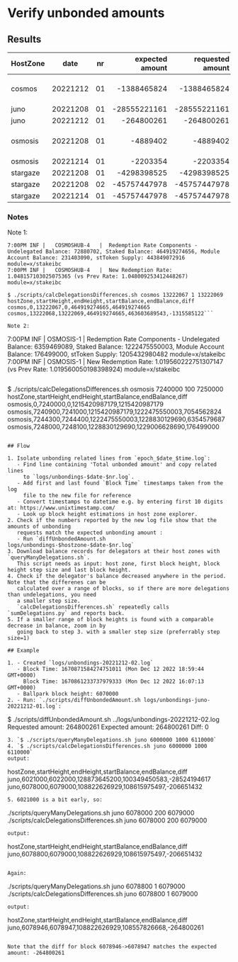 # Verify unbonded amounts

## Results

| HostZone | date | nr | expected amount | requested amount | unbonded amount | difference | block height | status |
| --- | --- | --- | ---: | ---: | ---: | ---: | --- | --- |
| cosmos | 20221212 | 01 | -1388465824 | -1388465824 | -1315585122 | **72880702** | 13222069 | Diff matches 'undelegated balance': Note 1 |
| juno | 20221208 | 01 | -28555221161 | -28555221161 | -28555221161 | 0 | 6021887 | UndelegationOK |
| juno | 20221212 | 01 | -264800261 | -264800261 | -264800261 | 0 | 6078947 | UndelegationOK |
| osmosis | 20221208 | 01 | -4889402 | -4889402 | 6354579687 | **-6359469089** | 7244300-7244400 | Sum matches 'undelegated balance': Note 2 |
| osmosis | 20221214 | 01 | -2203354 | -2203354 | -2203354 | 0 | 7333696 | UndelegationOK |
| stargaze | 20221208 | 01 | -4298398525 | -4298398525 | x | x | x |  |
| stargaze | 20221208 | 02 | -45757447978 | -45757447978 | x | x | x |  |
| stargaze | 20221214 | 01 | -45757447978 | -45757447978 | x | x | x |  |

### Notes

Note 1: 
```
7:00PM INF |   COSMOSHUB-4   |  Redemption Rate Components - Undelegated Balance: 72880702, Staked Balance: 464919274656, Module Account Balance: 231403090, stToken Supply: 443849072916 module=x/stakeibc
7:00PM INF |   COSMOSHUB-4   |  New Redemption Rate: 1.048157103025075365 (vs Prev Rate: 1.048009253412448267) module=x/stakeibc
```

```
$ ./scripts/calcDelegationsDifferences.sh cosmos 13222067 1 13222069
hostZone,startHeight,endHeight,startBalance,endBalance,diff
cosmos,0,13222067,0,464919274665,464919274665
cosmos,13222068,13222069,464919274665,463603689543,-1315585122```

Note 2:
```
7:00PM INF |   OSMOSIS-1     |  Redemption Rate Components - Undelegated Balance: 6359469089, Staked Balance: 1222475550003, Module Account Balance: 176499000, stToken Supply: 1205432980482 module=x/stakeibc
7:00PM INF |   OSMOSIS-1     |  New Redemption Rate: 1.019560222751307147 (vs Prev Rate: 1.019560050198398924) module=x/stakeibc
```

```
$ ./scripts/calcDelegationsDifferences.sh osmosis 7240000 100 7250000
hostZone,startHeight,endHeight,startBalance,endBalance,diff
osmosis,0,7240000,0,1215420987179,1215420987179
osmosis,7240900,7241000,1215420987179,1222475550003,7054562824
osmosis,7244300,7244400,1222475550003,1228830129690,6354579687
osmosis,7248000,7248100,1228830129690,1229006628690,176499000
```

## Flow

1. Isolate unbonding related lines from `epoch_$date_$time.log`:
   - Find line containing 'Total unbonded amount' and copy related lines
     to `logs/unbondings-$date-$nr.log`.
   - Add first and last found `Block Time` timestamps taken from the log
     file to the new file for reference
   - Convert timestamps to datetime e.g. by entering first 10 digits at: https://www.unixtimestamp.com/
   - Look up block height estimations in host zone explorer.
2. Check if the numbers reported by the new log file show that the amounts of unbonding
   requests match the expected unbonding amount :
   - Run `diffUnbondedAmount.sh logs/unbondings-$hostzone-$date-$nr.log`
3. Download balance records for delegators at their host zones with `queryManyDelegations.sh`.
   This script needs as input: host zone, first block height, block height step size and last block height.
4. Check if the delegator's balance decreased anywhere in the period. Note that the differenes can be
   calculated over a range of blocks, so if there are more delegations than undelegations, you need
   a smaller step size.
   `calcDelegationsDifferences.sh` repeatedly calls `sumDelegations.py` and reports back.
5. If a smaller range of block heights is found with a comparable decrease in balance, zoom in by
   going back to step 3. with a smaller step size (preferrably step size=1)

## Example

1. - Created `logs/unbondings-20221212-02.log`
   - Block Time: 1670871584274751011 (Mon Dec 12 2022 18:59:44 GMT+0000)
     Block Time: 1670861233737979333 (Mon Dec 12 2022 16:07:13 GMT+0000)
   - Ballpark block height: 6070000
2. - Run: `./scripts/diffUnbondedAmount.sh logs/unbondings-juno-20221212-01.log`:
```
$ ./scripts/diffUnbondedAmount.sh ../logs/unbondings-20221212-02.log
Requested amount: 264800261
Expected amount: 264800261
Diff: 0
```
3. `$ ./scripts/queryManyDelegations.sh juno 6000000 1000 6110000`
4. `$ ./scripts/calcDelegationsDifferences.sh juno 6000000 1000 6110000`
output:
```
hostZone,startHeight,endHeight,startBalance,endBalance,diff
juno,6021000,6022000,128873645200,100349450583,-28524194617
juno,6078000,6079000,108822626929,108615975497,-206651432
```
5. 6021000 is a bit early, so:
```
./scripts/queryManyDelegations.sh juno 6078000 200 6079000
./scripts/calcDelegationsDifferences.sh juno 6078000 200 6079000 
```
output:
```
hostZone,startHeight,endHeight,startBalance,endBalance,diff
juno,6078800,6079000,108822626929,108615975497,-206651432
```

Again:
```
./scripts/queryManyDelegations.sh juno 6078800 1 6079000
./scripts/calcDelegationsDifferences.sh juno 6078800 1 6079000
```
output:
```
hostZone,startHeight,endHeight,startBalance,endBalance,diff
juno,6078946,6078947,108822626929,108557826668,-264800261
```

Note that the diff for block 6078946->6078947 matches the expected amount: -264800261